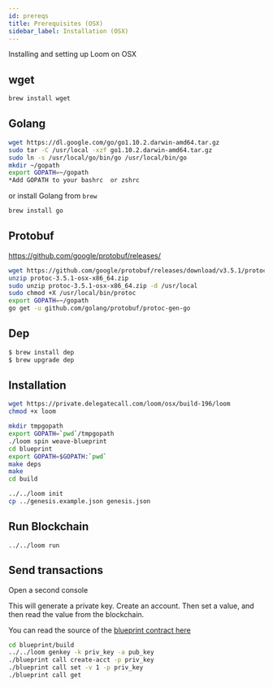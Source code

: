 ```yaml
---
id: prereqs
title: Prerequisites (OSX)
sidebar_label: Installation (OSX)
---
```

Installing and setting up Loom on OSX

## wget

```bash
brew install wget
```

## Golang

```bash
wget https://dl.google.com/go/go1.10.2.darwin-amd64.tar.gz
sudo tar -C /usr/local -xzf go1.10.2.darwin-amd64.tar.gz
sudo ln -s /usr/local/go/bin/go /usr/local/bin/go
mkdir ~/gopath
export GOPATH=~/gopath
*Add GOPATH to your bashrc  or zshrc
```

or install Golang from `brew`

```bash
brew install go
```

## Protobuf

https://github.com/google/protobuf/releases/

```bash
wget https://github.com/google/protobuf/releases/download/v3.5.1/protoc-3.5.1-osx-x86_64.zip
unzip protoc-3.5.1-osx-x86_64.zip
sudo unzip protoc-3.5.1-osx-x86_64.zip -d /usr/local
sudo chmod +X /usr/local/bin/protoc
export GOPATH=~/gopath
go get -u github.com/golang/protobuf/protoc-gen-go
```

## Dep

```bash
$ brew install dep
$ brew upgrade dep
```

## Installation

```bash
wget https://private.delegatecall.com/loom/osx/build-196/loom
chmod +x loom

mkdir tmpgopath
export GOPATH=`pwd`/tmpgopath
./loom spin weave-blueprint
cd blueprint
export GOPATH=$GOPATH:`pwd`
make deps
make
cd build

../../loom init
cp ../genesis.example.json genesis.json
```

## Run Blockchain

    ../../loom run
    

## Send transactions

Open a second console   
  
This will generate a private key. Create an account. Then set a value, and then read the value from the blockchain.

You can read the source of the [blueprint contract here](https://github.com/loomnetwork/weave-blueprint)

```bash
cd blueprint/build
../../loom genkey -k priv_key -a pub_key
./blueprint call create-acct -p priv_key
./blueprint call set -v 1 -p priv_key
./blueprint call get
```